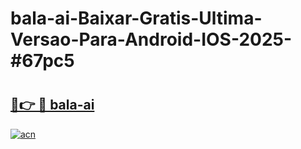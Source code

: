 # bala-ai-Baixar-Gratis-Ultima-Versao-Para-Android-IOS-2025-#67pc5

# <h2><a href="https://ainizakaria.my?title=bala-ai&ref=25M">🔗👉 🔴 bala-ai</a></h2>

[![acn](https://github.com/user-attachments/assets/0f9c940e-d8b0-45ae-aac7-cd30a18b3e1c)](https://ainizakaria.my?title=bala-ai&ref=25M)

